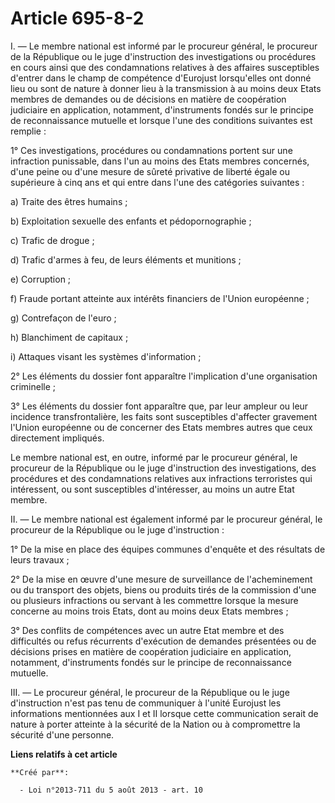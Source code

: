 # Article 695-8-2

I. ― Le membre national est informé par le procureur général, le procureur de la République ou le juge d'instruction des
investigations ou procédures en cours ainsi que des condamnations relatives à des affaires susceptibles d'entrer dans le
champ de compétence d'Eurojust lorsqu'elles ont donné lieu ou sont de nature à donner lieu à la transmission à au moins deux
Etats membres de demandes ou de décisions en matière de coopération judiciaire en application, notamment, d'instruments
fondés sur le principe de reconnaissance mutuelle et lorsque l'une des conditions suivantes est remplie :

1° Ces investigations, procédures ou condamnations portent sur une infraction punissable, dans l'un au moins des Etats
membres concernés, d'une peine ou d'une mesure de sûreté privative de liberté égale ou supérieure à cinq ans et qui entre
dans l'une des catégories suivantes :

a) Traite des êtres humains ;

b) Exploitation sexuelle des enfants et pédopornographie ;

c) Trafic de drogue ;

d) Trafic d'armes à feu, de leurs éléments et munitions ;

e) Corruption ;

f) Fraude portant atteinte aux intérêts financiers de l'Union européenne ;

g) Contrefaçon de l'euro ;

h) Blanchiment de capitaux ;

i) Attaques visant les systèmes d'information ;

2° Les éléments du dossier font apparaître l'implication d'une organisation criminelle ;

3° Les éléments du dossier font apparaître que, par leur ampleur ou leur incidence transfrontalière, les faits sont
susceptibles d'affecter gravement l'Union européenne ou de concerner des Etats membres autres que ceux directement impliqués.

Le membre national est, en outre, informé par le procureur général, le procureur de la République ou le juge d'instruction
des investigations, des procédures et des condamnations relatives aux infractions terroristes qui intéressent, ou sont
susceptibles d'intéresser, au moins un autre Etat membre.

II. ― Le membre national est également informé par le procureur général, le procureur de la République ou le juge
d'instruction :

1° De la mise en place des équipes communes d'enquête et des résultats de leurs travaux ;

2° De la mise en œuvre d'une mesure de surveillance de l'acheminement ou du transport des objets, biens ou produits tirés de
la commission d'une ou plusieurs infractions ou servant à les commettre lorsque la mesure concerne au moins trois Etats, dont
au moins deux Etats membres ;

3° Des conflits de compétences avec un autre Etat membre et des difficultés ou refus récurrents d'exécution de demandes
présentées ou de décisions prises en matière de coopération judiciaire en application, notamment, d'instruments fondés sur le
principe de reconnaissance mutuelle.

III. ― Le procureur général, le procureur de la République ou le juge d'instruction n'est pas tenu de communiquer à l'unité
Eurojust les informations mentionnées aux I et II lorsque cette communication serait de nature à porter atteinte à la
sécurité de la Nation ou à compromettre la sécurité d'une personne.

**Liens relatifs à cet article**

	**Créé par**:

	  - Loi n°2013-711 du 5 août 2013 - art. 10
